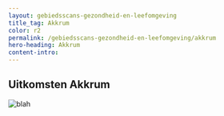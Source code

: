 ```yaml
---
layout: gebiedsscans-gezondheid-en-leefomgeving
title_tag: Akkrum
color: r2
permalink: /gebiedsscans-gezondheid-en-leefomgeving/akkrum
hero-heading: Akkrum
content-intro:
---
```

## Uitkomsten Akkrum

![blah](/uploads/Grafieken_Gebiedsscans_Dorpen-01.png)
